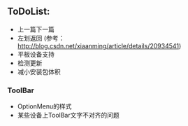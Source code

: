 ## ToDoList:
* 上一篇下一篇
* 左划返回 (参考：http://blog.csdn.net/xiaanming/article/details/20934541)
* 平板设备支持
* 检测更新
* 减小安装包体积

### ToolBar
* OptionMenu的样式
* 某些设备上ToolBar文字不对齐的问题